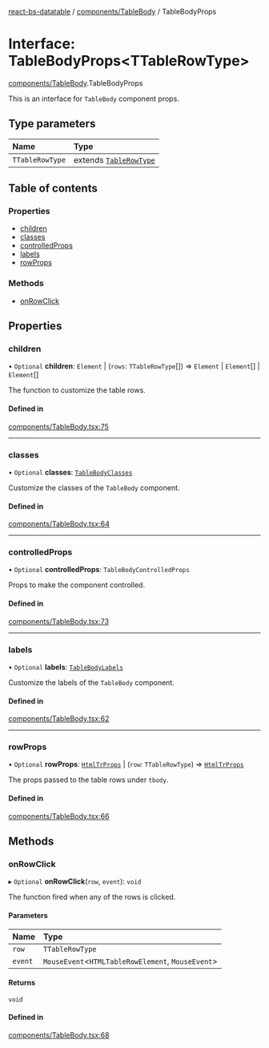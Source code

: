 [react-bs-datatable](../README.md) / [components/TableBody](../modules/components_TableBody.md) / TableBodyProps

# Interface: TableBodyProps<TTableRowType\>

[components/TableBody](../modules/components_TableBody.md).TableBodyProps

This is an interface for `TableBody` component props.

## Type parameters

| Name | Type |
| :------ | :------ |
| `TTableRowType` | extends [`TableRowType`](../modules/helpers_types.md#tablerowtype) |

## Table of contents

### Properties

- [children](components_TableBody.TableBodyProps.md#children)
- [classes](components_TableBody.TableBodyProps.md#classes)
- [controlledProps](components_TableBody.TableBodyProps.md#controlledprops)
- [labels](components_TableBody.TableBodyProps.md#labels)
- [rowProps](components_TableBody.TableBodyProps.md#rowprops)

### Methods

- [onRowClick](components_TableBody.TableBodyProps.md#onrowclick)

## Properties

### children

• `Optional` **children**: `Element` \| (`rows`: `TTableRowType`[]) => `Element` \| `Element`[] \| `Element`[]

The function to customize the table rows.

#### Defined in

[components/TableBody.tsx:75](https://github.com/imballinst/react-bs-datatable/blob/master/src/components/TableBody.tsx#L75)

___

### classes

• `Optional` **classes**: [`TableBodyClasses`](components_TableBody.TableBodyClasses.md)

Customize the classes of the `TableBody` component.

#### Defined in

[components/TableBody.tsx:64](https://github.com/imballinst/react-bs-datatable/blob/master/src/components/TableBody.tsx#L64)

___

### controlledProps

• `Optional` **controlledProps**: `TableBodyControlledProps`

Props to make the component controlled.

#### Defined in

[components/TableBody.tsx:73](https://github.com/imballinst/react-bs-datatable/blob/master/src/components/TableBody.tsx#L73)

___

### labels

• `Optional` **labels**: [`TableBodyLabels`](components_TableBody.TableBodyLabels.md)

Customize the labels of the `TableBody` component.

#### Defined in

[components/TableBody.tsx:62](https://github.com/imballinst/react-bs-datatable/blob/master/src/components/TableBody.tsx#L62)

___

### rowProps

• `Optional` **rowProps**: [`HtmlTrProps`](../modules/components_TableBody.md#htmltrprops) \| (`row`: `TTableRowType`) => [`HtmlTrProps`](../modules/components_TableBody.md#htmltrprops)

The props passed to the table rows under `tbody`.

#### Defined in

[components/TableBody.tsx:66](https://github.com/imballinst/react-bs-datatable/blob/master/src/components/TableBody.tsx#L66)

## Methods

### onRowClick

▸ `Optional` **onRowClick**(`row`, `event`): `void`

The function fired when any of the rows is clicked.

#### Parameters

| Name | Type |
| :------ | :------ |
| `row` | `TTableRowType` |
| `event` | `MouseEvent`<`HTMLTableRowElement`, `MouseEvent`\> |

#### Returns

`void`

#### Defined in

[components/TableBody.tsx:68](https://github.com/imballinst/react-bs-datatable/blob/master/src/components/TableBody.tsx#L68)
